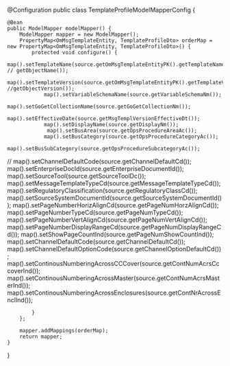 @Configuration
public class TemplateProfileModelMapperConfig {

    @Bean
    public ModelMapper modelMapper() {
        ModelMapper mapper = new ModelMapper();
        PropertyMap<OmMsgTemplateEntity, TemplateProfileDto> orderMap = new PropertyMap<OmMsgTemplateEntity, TemplateProfileDto>() {
            protected void configure() {
                map().setTemplateName(source.getOmMsgTemplateEntityPK().getTemplateName()); // getObjectName());
                map().setTemplateVersion(source.getOmMsgTemplateEntityPK().getTemplateVersion());  //getObjectVersion());
                map().setVariableSchemaName(source.getVariableSchemaNm());
                 map().setGoGetCollectionName(source.getGoGetCollectionNm());
                map().setEffectiveDate(source.getMsgTemplVersionEffectiveDt());
                map().setDisplayName(source.getDisplayNm());
                 map().setBusArea(source.getOpsProcedureAreaAc());
                map().setBusCategory(source.getOpsProcedureCategoryAc());
                map().setBusSubCategory(source.getOpsProcedureSubcategoryAc());
//                map().setChannelDefaultCode(source.getChannelDefaultCd());
                map().setEnterpriseDocId(source.getEnterpriseDocumentId());
                map().setSourceTool(source.getSourceToolDc());
                map().setMessageTemplateTypeCd(source.getMessageTemplateTypeCd());
                map().setRegulatoryClassification(source.getRegulatoryClassCd());
                map().setSourceSystemDocumentId(source.getSourceSystemDocumentId());
                map().setPageNumberHorizAlignCd(source.getPageNumHorzAlignCd());
                map().setPageNumberTypeCd(source.getPageNumTypeCd());
                map().setPageNumberVertAlignCd(source.getPageNumVertAlignCd());
                map().setPageNumberDisplayRangeCd(source.getPageNumDisplayRangeCd());
                map().setShowPageCountInd(source.getPageNumShowCountInd());
                map().setChannelDefaultCode(source.getChannelDefaultCd());
                map().setChannelDefaultOptionCode(source.getChannelOptionDefaultCd());
                map().setContinousNumberingAcrossCCCover(source.getContNumAcrsCccoverInd());
                map().setContinousNumberingAcrossMaster(source.getContNumAcrsMasterInd());
                map().setContinousNumberingAcrossEnclosures(source.getContNrAcrossEnclInd());

            }
        };

        mapper.addMappings(orderMap);
        return mapper;
    }


}

